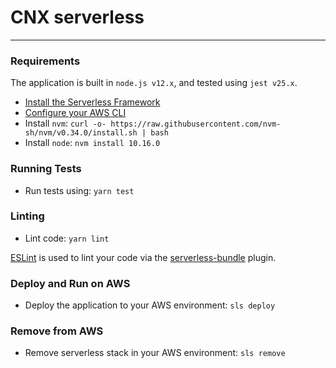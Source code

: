 # CNX serverless

---

### Requirements

The application is built in `node.js v12.x`, and tested using `jest v25.x`.

- [Install the Serverless Framework](https://serverless.com/framework/docs/providers/aws/guide/installation/)
- [Configure your AWS CLI](https://serverless.com/framework/docs/providers/aws/guide/credentials/)
- Install `nvm`: `curl -o- https://raw.githubusercontent.com/nvm-sh/nvm/v0.34.0/install.sh | bash`
- Install `node`: `nvm install 10.16.0`

### Running Tests

- Run tests using: `yarn test`

### Linting

- Lint code: `yarn lint`

[ESLint](https://eslint.org) is used to lint your code via the [serverless-bundle](https://github.com/AnomalyInnovations/serverless-bundle) plugin.

### Deploy and Run on AWS
- Deploy the application to your AWS environment: `sls deploy`

### Remove from AWS
- Remove serverless stack in your AWS environment: `sls remove`
